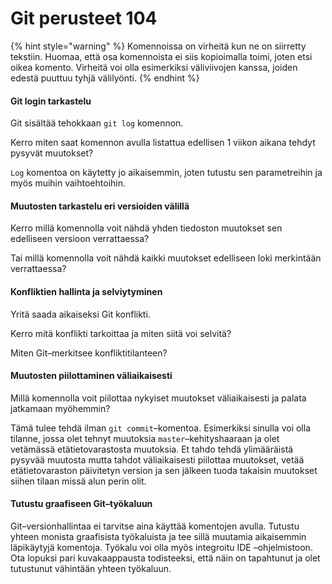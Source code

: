 # Git perusteet 104

{% hint style="warning" %}
Komennoissa on virheitä kun ne on siirretty tekstiin. Huomaa, että osa komennoista ei siis kopioimalla toimi, joten etsi oikea komento. Virheitä voi olla esimerkiksi väliviivojen kanssa, joiden edestä puuttuu tyhjä välilyönti.
{% endhint %}

#### Git login tarkastelu <a id="git-login-tarkastelu"></a>

Git sisältää tehokkaan `git log` komennon.

Kerro miten saat komennon avulla listattua edellisen 1 viikon aikana tehdyt pysyvät muutokset?

`Log` komentoa on käytetty jo aikaisemmin, joten tutustu sen parametreihin ja myös muihin vaihtoehtoihin.

#### Muutosten tarkastelu eri versioiden välillä <a id="muutosten-tarkastelu-eri-versioiden-v%C3%A4lill%C3%A4"></a>

Kerro millä komennolla voit nähdä yhden tiedoston muutokset sen edelliseen versioon verrattaessa?

Tai millä komennolla voit nähdä kaikki muutokset edelliseen loki merkintään verrattaessa?

#### Konfliktien hallinta ja selviytyminen <a id="konfliktien-hallinta-ja-selviytyminen"></a>

Yritä saada aikaiseksi Git konflikti.

Kerro mitä konflikti tarkoittaa ja miten siitä voi selvitä?

Miten Git–merkitsee konfliktitilanteen?

#### Muutosten piilottaminen väliaikaisesti <a id="muutosten-piilottaminen-v%C3%A4liaikaisesti"></a>

Millä komennolla voit piilottaa nykyiset muutokset väliaikaisesti ja palata jatkamaan myöhemmin?

Tämä tulee tehdä ilman `git commit`–komentoa. Esimerkiksi sinulla voi olla tilanne, jossa olet tehnyt muutoksia `master`–kehityshaaraan ja olet vetämässä etätietovarastosta muutoksia. Et tahdo tehdä ylimääräistä pysyvää muutosta mutta tahdot väliaikaisesti piilottaa muutokset, vetää etätietovaraston päivitetyn version ja sen jälkeen tuoda takaisin muutokset siihen tilaan missä alun perin olit.

#### Tutustu graafiseen Git–työkaluun <a id="tutustu-graafiseen-git%E2%80%93ty%C3%B6kaluun"></a>

Git–versionhallintaa ei tarvitse aina käyttää komentojen avulla. Tutustu yhteen monista graafisista työkaluista ja tee sillä muutamia aikaisemmin läpikäytyjä komentoja. Työkalu voi olla myös integroitu IDE –ohjelmistoon. Ota lopuksi pari kuvakaappausta todisteeksi, että näin on tapahtunut ja olet tutustunut vähintään yhteen työkaluun.

